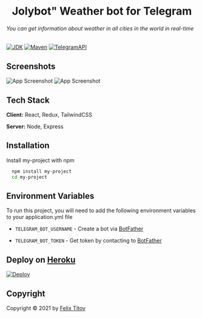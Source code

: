
<h1 align="center">Jolybot" Weather bot for Telegram 

###### You can get information about weather in all cities in the world in real-time
  
[![JDK](https://img.shields.io/badge/JDK-15-orange)](https://www.oracle.com/java/technologies/javase/15-relnote-issues.html)
[![Maven](https://img.shields.io/badge/Maven-4.0.0-9cf)](https://www.apache.org)
[![TelegramAPI](https://img.shields.io/badge/telegrambots-5.0.0-blue)](https://core.telegram.org/bots/api)

</h1>





  
## Screenshots

![App Screenshot](https://github.com/filtitov2001/WeatherBot/blob/main/assets/first.png)
![App Screenshot](https://github.com/filtitov2001/WeatherBot/blob/main/assets/second.png)

  
## Tech Stack

**Client:** React, Redux, TailwindCSS

**Server:** Node, Express

  
## Installation

Install my-project with npm

```bash
  npm install my-project
  cd my-project
```
    
## Environment Variables

To run this project, you will need to add the following environment variables to your application.yml file


- `TELEGRAM_BOT_USERNAME` - Create a bot via [BotFather](https://t.me/botfather)

- `TELEGRAM_BOT_TOKEN` - Get token by contacting  to [BotFather](https://t.me/botfather)

## Deploy on [Heroku](https://heroku.com)

[![Deploy](https://www.herokucdn.com/deploy/button.svg)](https://heroku.com/deploy)


## Copyright

Copyright © 2021 by [Felix Titov](https://github.com/filtitov2001)

